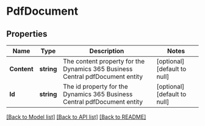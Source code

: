 # PdfDocument

## Properties
Name | Type | Description | Notes
------------ | ------------- | ------------- | -------------
**Content** | **string** | The content property for the Dynamics 365 Business Central pdfDocument entity | [optional] [default to null]
**Id** | **string** | The id property for the Dynamics 365 Business Central pdfDocument entity | [optional] [default to null]

[[Back to Model list]](../README.md#documentation-for-models) [[Back to API list]](../README.md#documentation-for-api-endpoints) [[Back to README]](../README.md)

